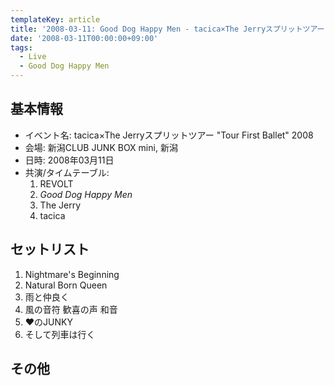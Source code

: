```yaml
---
templateKey: article
title: '2008-03-11: Good Dog Happy Men - tacica×The Jerryスプリットツアー "Tour First Ballet" 2008 at 新潟CLUB JUNK BOX mini'
date: '2008-03-11T00:00:00+09:00'
tags:
  - Live
  - Good Dog Happy Men
---
```

## 基本情報

* イベント名: tacica×The Jerryスプリットツアー "Tour First Ballet" 2008
* 会場: 新潟CLUB JUNK BOX mini, 新潟
* 日時: 2008年03月11日
* 共演/タイムテーブル:
  1. REVOLT
  1. *Good Dog Happy Men*
  1. The Jerry
  1. tacica

## セットリスト

1. Nightmare's Beginning
1. Natural Born Queen
1. 雨と仲良く
1. 風の音符 歓喜の声 和音
1. ♥のJUNKY
1. そして列車は行く

## その他

